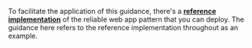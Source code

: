 To facilitate the application of this guidance, there's a **[reference implementation](https://github.com/azure/modern-web-app-pattern-dotnet)** of the reliable web app pattern that you can deploy. The guidance here refers to the reference implementation throughout as an example.